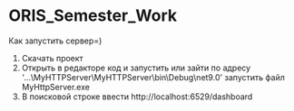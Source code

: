 # ORIS_Semester_Work
Как запустить сервер=)
1. Скачать проект
2. Открыть в редакторе код и запустить или зайти по адресу '...\MyHTTPServer\MyHTTPServer\bin\Debug\net9.0' запустить файл MyHttpServer.exe
3. В поисковой строке ввести http://localhost:6529/dashboard 
